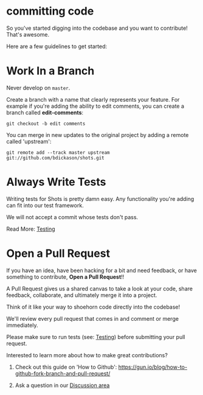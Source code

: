 committing code
===============

So you've started digging into the codebase and you want to contribute! That's awesome.

Here are a few guidelines to get started:


# Work In a Branch

Never develop on `master`. 

Create a branch with a name that clearly represents your feature. For example if you're adding the ability to edit comments, you can create a branch called **edit-comments**:

`git checkout -b edit comments`

You can merge in new updates to the original project by adding a remote called 'upstream':

`git remote add --track master upstream git://github.com/bdickason/shots.git`


# Always Write Tests

Writing tests for Shots is pretty damn easy. Any functionality you're adding can fit into our test framework. 

We will not accept a commit whose tests don't pass.

Read More: [Testing](./testing.md)


# Open a Pull Request

If you have an idea, have been hacking for a bit and need feedback, or have something to contribute, **Open a Pull Request**!!

A Pull Request gives us a shared canvas to take a look at your code, share feedback, collaborate, and ultimately merge it into a project.

Think of it like your way to shoehorn code directly into the codebase!

We'll review every pull request that comes in and comment or merge immediately.

Please make sure to run tests (see: [Testing](./testing.md)) before submitting your pull request.


Interested to learn more about how to make great contributions?

1. Check out this guide on 'How to Github': https://gun.io/blog/how-to-github-fork-branch-and-pull-request/

2. Ask a question in our [Discussion area](http://discuss.braddickason.com/)